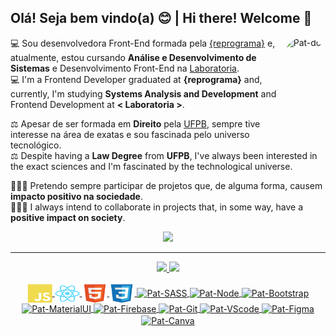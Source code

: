 ## Olá! Seja bem vindo(a) 😊 | Hi there! Welcome :wave:
<img align="right" alt="Pat-doll" height="150" style="border-radius:50px;" src="https://cdn.discordapp.com/attachments/547218227017547779/893593064529100860/patdoll-gif.gif">

:computer: Sou desenvolvedora Front-End formada pela <a href="https://reprograma.com.br/">{reprograma}</a> e, atualmente, estou cursando **Análise e Desenvolvimento de Sistemas** e Desenvolvimento Front-End na <a href="https://www.laboratoria.la/br"> Laboratoria</a>. <br>
:computer: I'm a Frontend Developer graduated at **{reprograma}** and, currently, I'm studying **Systems Analysis and Development** and Frontend Development at **< Laboratoria >**</a>.

:balance_scale: Apesar de ser formada em **Direito** pela <a href="https://www.ufpb.br/">UFPB</a>, sempre tive interesse na área de exatas e sou fascinada pelo universo tecnológico. <br>
:balance_scale: Despite having a **Law Degree** from **UFPB**, I've always been interested in the exact sciences and I'm fascinated by the technological universe.

👩🏼‍💻 Pretendo sempre participar de projetos que, de alguma forma, causem **impacto positivo na sociedade**. <br>
👩🏼‍💻 I always intend to collaborate in projects that, in some way, have a **positive impact on society**.  

<div align="center"> 
  <a href="https://www.linkedin.com/in/patriciabarnabe/" target="_blank"><img src="https://img.shields.io/badge/LinkedIn-0077B5?style=for-the-badge&logo=linkedin&logoColor=white" target="_blank"></a>  
</div>

----

<div align="center">
  <a href="https://github.com/patbarnabe">
  <img height="180em" src="https://github-readme-stats.vercel.app/api?username=patbarnabe&show_icons=true&theme=bear&include_all_commits=true&count_private=true"/>
  <img height="180em" src="https://github-readme-stats.vercel.app/api/top-langs/?username=patbarnabe&layout=compact&langs_count=7&theme=bear"/>
</div>
<div style="display: inline_block" align="center"><br>
  <img align="center" alt="Pat-Js" height="30" width="40" src="https://raw.githubusercontent.com/devicons/devicon/master/icons/javascript/javascript-plain.svg">
  <img align="center" alt="Pat-React" height="30" width="40" src="https://raw.githubusercontent.com/devicons/devicon/master/icons/react/react-original.svg">
  <img align="center" alt="Pat-HTML" height="30" width="40" src="https://raw.githubusercontent.com/devicons/devicon/master/icons/html5/html5-original.svg">
  <img align="center" alt="Pat-CSS" height="30" width="40" src="https://raw.githubusercontent.com/devicons/devicon/master/icons/css3/css3-original.svg">
  <img align="center" alt="Pat-SASS" height="30" width="40" src="https://cdn.jsdelivr.net/gh/devicons/devicon/icons/sass/sass-original.svg">
  <img align="center" alt="Pat-Node" height="30" width="40" src="https://cdn.jsdelivr.net/gh/devicons/devicon/icons/nodejs/nodejs-original.svg" />
  <img align="center" alt="Pat-Bootstrap" height="30" width="40" src="https://cdn.jsdelivr.net/gh/devicons/devicon/icons/bootstrap/bootstrap-plain.svg" />
  <img align="center" alt="Pat-MaterialUI" height="30" width="40" src="https://cdn.jsdelivr.net/gh/devicons/devicon/icons/materialui/materialui-original.svg" />
  <img align="center" alt="Pat-Firebase" height="30" width="40" src="https://cdn.jsdelivr.net/gh/devicons/devicon/icons/firebase/firebase-plain.svg" />
  <img align="center" alt="Pat-Git" height="30" width="40" src="https://cdn.jsdelivr.net/gh/devicons/devicon/icons/git/git-original.svg" />
  <img align="center" alt="Pat-VScode" height="30" width="40" src="https://cdn.jsdelivr.net/gh/devicons/devicon/icons/vscode/vscode-original.svg" />
  <img align="center" alt="Pat-Figma" height="30" width="40" src="https://cdn.jsdelivr.net/gh/devicons/devicon/icons/figma/figma-original.svg" />
  <img align="center" alt="Pat-Canva" height="30" width="40" src="https://cdn.jsdelivr.net/gh/devicons/devicon/icons/canva/canva-original.svg" />
</div>
